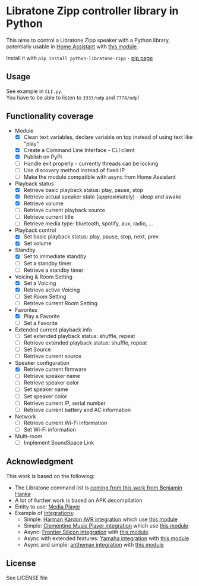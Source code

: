 # Libratone Zipp controller library in Python

This aims to control a Libratone Zipp speaker with a Python library, potentially usable in [Home Assistant](https://www.home-assistant.io/) with [this module](https://github.com/Chouffy/home_assistant_libratone_zipp).

Install it with `pip install python-libratone-zipp` - [pip page](https://pypi.org/project/python-libratone-zipp/)

## Usage

See example in `CLI.py`.  
You have to be able to listen to `3333/udp` and `7778/udp`!

## Functionality coverage

* Module
    * [x] Clean text variables, declare variable on top instead of using text like "play"
    * [x] Create a Command Line Interface - CLI client
    * [x] Publish on PyPi
    * [ ] Handle exit properly - currently threads can be locking
    * [ ] Use discovery method instead of fixed IP
    * [ ] Make the module compatible with async from Home Assistant
* Playback status
    * [x] Retrieve basic playback status: play, pause, stop
    * [x] Retrieve actual speaker state (approximately) - sleep and awake
    * [x] Retrieve volume
    * [ ] Retrieve current playback source
    * [ ] Retrieve current title
    * [ ] Retrieve media type: bluetooth, spotify, aux, radio, ...
* Playback control
    * [x] Set basic playback status: play, pause, stop, next, prev
    * [x] Set volume
* Standby
    * [x] Set to immediate standby
    * [ ] Set a standby timer
    * [ ] Retrieve a standby timer
* Voicing & Room Setting
    * [x] Set a Voicing
    * [x] Retrieve active Voicing
    * [ ] Set Room Setting
    * [ ] Retrieve current Room Setting
* Favorites
    * [x] Play a Favorite
    * [ ] Set a Favorite
* Extended current playback info
    * [ ] Set extended playback status: shuffle, repeat
    * [ ] Retrieve extended playback status: shuffle, repeat
    * [ ] Set Source
    * [ ] Retrieve current source
* Speaker configuration
    * [x] Retrieve current firmware
    * [ ] Retrieve speaker name
    * [ ] Retrieve speaker color
    * [ ] Set speaker name
    * [ ] Set speaker color
    * [ ] Retrieve current IP, serial number
    * [ ] Retrieve current battery and AC information
* Network
    * [ ] Retrieve current Wi-Fi information
    * [ ] Set Wi-Fi information
* Multi-room
    * [ ] Implement SoundSpace Link

## Acknowledgment

This work is based on the following:

* The Libratone command list is [coming from this work from Benjamin Hanke](https://www.loxwiki.eu/display/LOX/Libratone+Zipp+WLan+Lautsprecher)
* A lot of further work is based on APK decompilation
* Entity to use: [Media Player](https://developers.home-assistant.io/docs/core/entity/media-player)
* Example of [integrations](https://www.home-assistant.io/integrations/#media-player):
    * Simple: [Harman Kardon AVR integration](https://www.home-assistant.io/integrations/harman_kardon_avr/) which use [this module](https://github.com/Devqon/hkavr)
    * Simple: [Clementine Music Player integration](https://github.com/home-assistant/core/blob/dev/homeassistant/components/clementine/media_player.py) which use [this module]()
    * Async: [Frontier Silicon integration](https://github.com/home-assistant/core/tree/dev/homeassistant/components/frontier_silicon) with [this module](https://github.com/zhelev/python-afsapi/tree/master/afsapi)
    * Async with extended features: [Yamaha integration](https://github.com/home-assistant/core/blob/dev/homeassistant/components/yamaha/) with [this module](https://github.com/wuub/rxv)
    * Async and simple: [anthemav integration](https://github.com/home-assistant/core/tree/dev/homeassistant/components/anthemav) with [this module](https://github.com/nugget/python-anthemav/tree/master/anthemav)

## License

See LICENSE file
